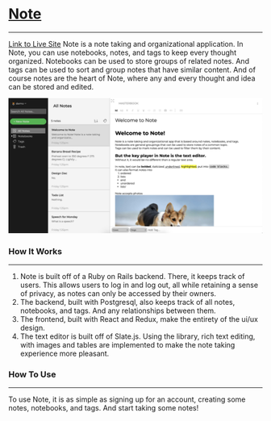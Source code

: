 # [Note](https://note-ac.herokuapp.com/#/)
------

[Link to Live Site](https://note-ac.herokuapp.com/#/)
Note is a note taking and organizational application. In Note, you can use notebooks, notes, and tags to keep every thought organized. Notebooks can be used to store groups of related notes. And tags can be used to sort and group notes that have similar content. And of course notes are the heart of Note, where any and every thought and idea can be stored and edited.

![Screenshot of Note](https://github.com/ahhchooey/Note/blob/master/images/note_screenshot.png)

### How It Works
------
1. Note is built off of a Ruby on Rails backend. There, it keeps track of users. This allows users to log in and log out, all while retaining a sense of privacy, as notes can only be accessed by their owners.
2. The backend, built with Postgresql, also keeps track of all notes, notebooks, and tags. And any relationships between them.
3. The frontend, built with React and Redux, make the entirety of the ui/ux design.
4. The text editor is built off of Slate.js. Using the library, rich text editing, with images and tables are implemented to make the note taking experience more pleasant.

### How To Use
------
To use Note, it is as simple as signing up for an account, creating some notes, notebooks, and tags. And start taking some notes!
